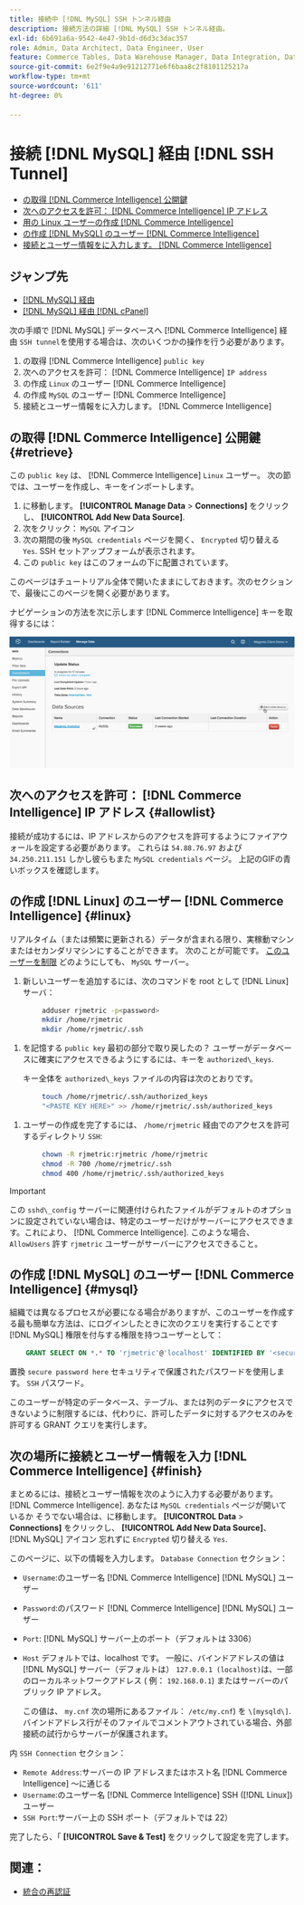 ```yaml
---
title: 接続中 [!DNL MySQL] SSH トンネル経由
description: 接続方法の詳細 [!DNL MySQL] SSH トンネル経由。
exl-id: 6b691a6a-9542-4e47-9b1d-d6d3c3dac357
role: Admin, Data Architect, Data Engineer, User
feature: Commerce Tables, Data Warehouse Manager, Data Integration, Data Import/Export, SQL Report Builder
source-git-commit: 6e2f9e4a9e91212771e6f6baa8c2f8101125217a
workflow-type: tm+mt
source-wordcount: '611'
ht-degree: 0%

---
```


# 接続 [!DNL MySQL] 経由 [!DNL SSH Tunnel]

* [の取得 [!DNL Commerce Intelligence] 公開鍵](#retrieve)
* [次へのアクセスを許可： [!DNL Commerce Intelligence] IP アドレス](#allowlist)
* [用の Linux ユーザーの作成 [!DNL Commerce Intelligence]](#linux)
* [の作成 [!DNL MySQL] のユーザー [!DNL Commerce Intelligence]](#mysql)
* [接続とユーザー情報をに入力します。 [!DNL Commerce Intelligence]](#finish)

## ジャンプ先

* [[!DNL MySQL] 経由 ](../integrations/mysql-via-a-direct-connection.md)
* [[!DNL MySQL] 経由 [!DNL cPanel]](../integrations/mysql-via-cpanel.md)

次の手順で [!DNL MySQL] データベースへ [!DNL Commerce Intelligence] 経由 `SSH tunnel`を使用する場合は、次のいくつかの操作を行う必要があります。

1. の取得 [!DNL Commerce Intelligence] `public key`
1. 次へのアクセスを許可： [!DNL Commerce Intelligence] `IP address`
1. の作成 `Linux` のユーザー [!DNL Commerce Intelligence]
1. の作成 `MySQL` のユーザー [!DNL Commerce Intelligence]
1. 接続とユーザー情報をに入力します。 [!DNL Commerce Intelligence]


## の取得 [!DNL Commerce Intelligence] 公開鍵 {#retrieve}

この `public key` は、 [!DNL Commerce Intelligence] `Linux` ユーザー。 次の節では、ユーザーを作成し、キーをインポートします。

1. に移動します。 **[!UICONTROL Manage Data** > **Connections]** をクリックし、 **[!UICONTROL Add New Data Source]**.
1. 次をクリック： `MySQL` アイコン
1. 次の期間の後 `MySQL credentials` ページを開く、 `Encrypted` 切り替える `Yes`. SSH セットアップフォームが表示されます。
1. この `public key` はこのフォームの下に配置されています。

このページはチュートリアル全体で開いたままにしておきます。次のセクションで、最後にこのページを開く必要があります。

ナビゲーションの方法を次に示します [!DNL Commerce Intelligence] キーを取得するには：

![](../../../assets/MySQL_SSH.gif)<!--{: width="770"}-->

## 次へのアクセスを許可： [!DNL Commerce Intelligence] IP アドレス {#allowlist}

接続が成功するには、IP アドレスからのアクセスを許可するようにファイアウォールを設定する必要があります。 これらは `54.88.76.97` および `34.250.211.151` しかし彼らもまた `MySQL credentials` ページ。 上記のGIFの青いボックスを確認します。

## の作成 [!DNL Linux] のユーザー [!DNL Commerce Intelligence] {#linux}

リアルタイム（または頻繁に更新される）データが含まれる限り、実稼動マシンまたはセカンダリマシンにすることができます。 次のことが可能です。 [このユーザーを制限](../../../administrator/account-management/restrict-db-access.md) どのようにしても、 `MySQL` サーバー。

1. 新しいユーザーを追加するには、次のコマンドを root として [!DNL Linux] サーバ：

```bash
        adduser rjmetric -p<password>
        mkdir /home/rjmetric
        mkdir /home/rjmetric/.ssh
```

1. を記憶する `public key` 最初の部分で取り戻したの？ ユーザーがデータベースに確実にアクセスできるようにするには、キーを `authorized\_keys`.

   キー全体を `authorized\_keys` ファイルの内容は次のとおりです。

```bash
        touch /home/rjmetric/.ssh/authorized_keys
        "<PASTE KEY HERE>" >> /home/rjmetric/.ssh/authorized_keys
```

1. ユーザーの作成を完了するには、 `/home/rjmetric` 経由でのアクセスを許可するディレクトリ `SSH`:

```bash
        chown -R rjmetric:rjmetric /home/rjmetric
        chmod -R 700 /home/rjmetric/.ssh
        chmod 400 /home/rjmetric/.ssh/authorized_keys
```

>[!IMPORTANT]
>
>この `sshd\_config` サーバーに関連付けられたファイルがデフォルトのオプションに設定されていない場合は、特定のユーザーだけがサーバーにアクセスできます。これにより、 [!DNL Commerce Intelligence]. このような場合、 `AllowUsers` 許す `rjmetric` ユーザーがサーバーにアクセスできること。

## の作成 [!DNL MySQL] のユーザー [!DNL Commerce Intelligence] {#mysql}

組織では異なるプロセスが必要になる場合がありますが、このユーザーを作成する最も簡単な方法は、にログインしたときに次のクエリを実行することです [!DNL MySQL] 権限を付与する権限を持つユーザーとして：

```sql
    GRANT SELECT ON *.* TO 'rjmetric'@'localhost' IDENTIFIED BY '<secure password here>';
```

置換 `secure password here` セキュリティで保護されたパスワードを使用します。 `SSH` パスワード。

このユーザーが特定のデータベース、テーブル、または列のデータにアクセスできないように制限するには、代わりに、許可したデータに対するアクセスのみを許可する GRANT クエリを実行します。

## 次の場所に接続とユーザー情報を入力 [!DNL Commerce Intelligence] {#finish}

まとめるには、接続とユーザー情報を次のように入力する必要があります。 [!DNL Commerce Intelligence]. あなたは `MySQL credentials` ページが開いているか そうでない場合は、に移動します。 **[!UICONTROL Data** > **Connections]** をクリックし、 **[!UICONTROL Add New Data Source]**、 [!DNL MySQL] アイコン 忘れずに `Encrypted` 切り替える `Yes`.

このページに、以下の情報を入力します。 `Database Connection` セクション：

* `Username`:のユーザー名 [!DNL Commerce Intelligence] [!DNL MySQL] ユーザー
* `Password`:のパスワード [!DNL Commerce Intelligence] [!DNL MySQL] ユーザー
* `Port`: [!DNL MySQL] サーバー上のポート（デフォルトは 3306）
* `Host` デフォルトでは、localhost です。 一般に、バインドアドレスの値は [!DNL MySQL] サーバー（デフォルトは） `127.0.0.1 (localhost)`は、一部のローカルネットワークアドレス ( 例： `192.168.0.1`) またはサーバーのパブリック IP アドレス。

  この値は、 `my.cnf` 次の場所にあるファイル： `/etc/my.cnf`) を `\[mysqld\]`. バインドアドレス行がそのファイルでコメントアウトされている場合、外部接続の試行からサーバーが保護されます。

内 `SSH Connection` セクション：

* `Remote Address`:サーバーの IP アドレスまたはホスト名 [!DNL Commerce Intelligence] ～に通じる
* `Username`:のユーザー名 [!DNL Commerce Intelligence] SSH ([!DNL Linux]) ユーザー
* `SSH Port`:サーバー上の SSH ポート（デフォルトでは 22）

完了したら、「 **[!UICONTROL Save & Test]** をクリックして設定を完了します。

## 関連：

* [統合の再認証](https://experienceleague.adobe.com/docs/commerce-knowledge-base/kb/how-to/mbi-reauthenticating-integrations.html)
